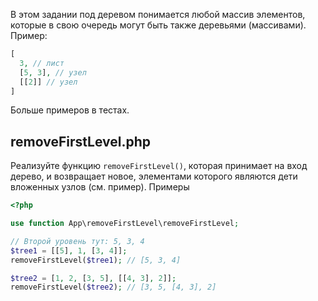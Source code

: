 В этом задании под деревом понимается любой массив элементов, которые в свою очередь могут быть также деревьями (массивами). Пример:

``` php
[
  3, // лист
  [5, 3], // узел
  [[2]] // узел
]
```

Больше примеров в тестах.

## removeFirstLevel.php

Реализуйте функцию `removeFirstLevel()`, которая принимает на вход дерево, и возвращает новое, элементами которого являются дети вложенных узлов (см. пример).
Примеры

``` php
<?php

use function App\removeFirstLevel\removeFirstLevel;

// Второй уровень тут: 5, 3, 4
$tree1 = [[5], 1, [3, 4]]; 
removeFirstLevel($tree1); // [5, 3, 4]

$tree2 = [1, 2, [3, 5], [[4, 3], 2]];
removeFirstLevel($tree2); // [3, 5, [4, 3], 2]
```